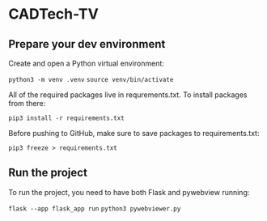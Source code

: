 # CADTech-TV

## Prepare your dev environment

Create and open a Python virtual environment:

`python3 -m venv .venv`
`source venv/bin/activate`

All of the required packages live in requrements.txt. To install packages from there:

`pip3 install -r requirements.txt`

Before pushing to GitHub, make sure to save packages to requirements.txt:

`pip3 freeze > requirements.txt`

## Run the project

To run the project, you need to have both Flask and pywebview running:

`flask --app flask_app run`
`python3 pywebviewer.py`
